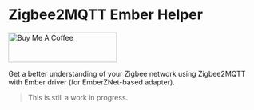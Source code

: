 # Zigbee2MQTT Ember Helper

<a href="https://www.buymeacoffee.com/Nerivec" target="_blank"><img src="https://cdn.buymeacoffee.com/buttons/v2/default-yellow.png" alt="Buy Me A Coffee" style="height: 60px !important;width: 217px !important;" ></a>

Get a better understanding of your Zigbee network using Zigbee2MQTT with Ember driver (for EmberZNet-based adapter).

> This is still a work in progress.
